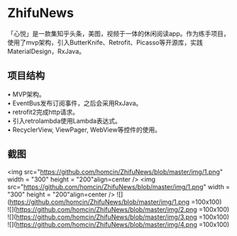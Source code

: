 # ZhifuNews
「心悦」是一款集知乎头条，美图，视频于一体的休闲阅读app。作为练手项目，使用了mvp架构，引入ButterKnife、Retrofit、Picasso等开源库，实践MaterialDesign，RxJava。
## 项目结构
•	MVP架构。<Br>
•	EventBus发布订阅事件，之后会采用RxJava。<Br>
•	retrofit2完成http请求。<Br>
•	引入retrolambda使用Lambda表达式。<Br>
•	RecyclerView, ViewPager, WebView等控件的使用。<Br>
## 截图
 <img src="https://github.com/homcin/ZhifuNews/blob/master/img/1.png" width = "300" height = "200"align=center />
 <img src="https://github.com/homcin/ZhifuNews/blob/master/img/1.png" width = "300" height = "200"align=center />
![](https://github.com/homcin/ZhifuNews/blob/master/img/1.png =100x100)  
![](https://github.com/homcin/ZhifuNews/blob/master/img/2.png =100x100)  
![](https://github.com/homcin/ZhifuNews/blob/master/img/3.png =100x100)  
![](https://github.com/homcin/ZhifuNews/blob/master/img/4.png =100x100)  
